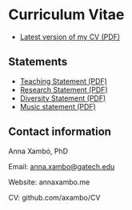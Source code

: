 # Curriculum Vitae

* [Latest version of my CV (PDF)](https://github.com/axambo/CV/blob/master/Xambo.CV.pdf?raw=true)

## Statements

* [Teaching Statement (PDF)]()
* [Research Statement (PDF)]()
* [Diversity Statement (PDF)]()
* [Music statement (PDF)]()

## Contact information

Anna Xambó, PhD

Email: anna.xambo@gatech.edu

Website: annaxambo.me

CV: github.com/axambo/CV